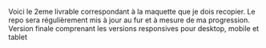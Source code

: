 Voici le 2eme livrable correspondant à la maquette que je dois recopier. Le repo sera régulièrement mis à jour au fur et à mesure de ma progression.
Version finale comprenant les versions responsives pour desktop, mobile et tablet
